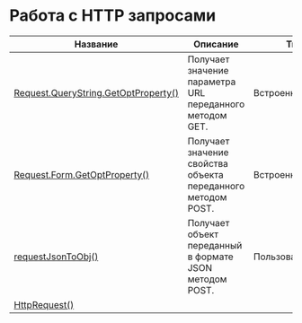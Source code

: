 # Работа с HTTP запросами

| Название | Описание | Тип |
| --- | --- | --- |
| [Request.QueryString.GetOptProperty\(\)](/Code/Functions/WorkingWithHttpRequests/Request.QueryString.GetOptProperty.md) | Получает значение параметра URL переданного методом GET. | Встроенная |
| [Request.Form.GetOptProperty\(\)](/Code/Functions/WorkingWithHttpRequests/Request.Form.GetOptProperty.md) | Получает значение свойства объекта переданного методом POST. | Встроенная |
| [requestJsonToObj\(\)](/Code/Functions/WorkingWithHttpRequests/requestJsonToObj.md) | Получает объект переданный в формате JSON методом POST. | Пользовательская |
| [HttpRequest\(\)](/Code/Functions/WorkingWithHttpRequests/HttpRequest.md) |  |  |



